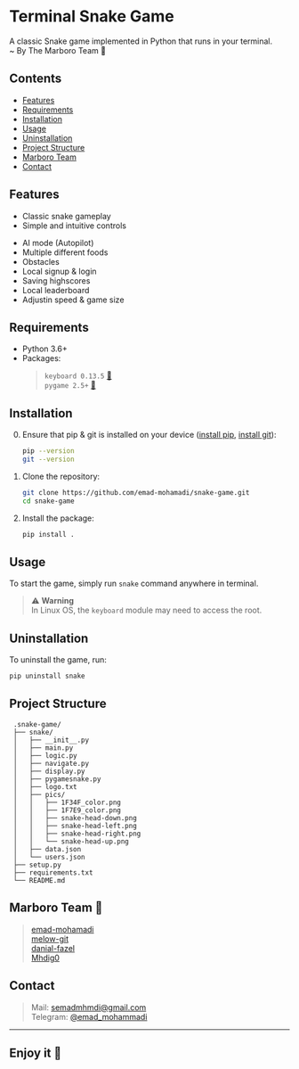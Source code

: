 # Terminal Snake Game

A classic Snake game implemented in Python that runs in your terminal.\
~ By The Marboro Team 🐍

## Contents
- [Features](#features)
- [Requirements](#requirements)
- [Installation](#installation)
- [Usage](#usage)
- [Uninstallation](#uninstallation)
- [Project Structure](#project-structure)
- [Marboro Team](#marboro-team-🐍)
- [Contact](#contact)

## Features
- Classic snake gameplay
- Simple and intuitive controls
+ AI mode (Autopilot)
+ Multiple different foods
+ Obstacles
+ Local signup & login
+ Saving highscores
+ Local leaderboard
+ Adjustin speed & game size


## Requirements
+ Python 3.6+
+ Packages:
    > `keyboard 0.13.5` [🔗](https://github.com/boppreh/keyboard)\
    > `pygame 2.5+` [🔗](https://github.com/pygame/pygame)

## Installation
0. Ensure that pip & git is installed on your device ([install pip](https://pip.pypa.io/en/stable/installation/), [install git](https://github.com/git-guides/install-git)):
   ```bash
   pip --version
   git --version
   ```
1. Clone the repository:
   ```bash
   git clone https://github.com/emad-mohamadi/snake-game.git
   cd snake-game
   ```
2. Install the package:
   ```bash
   pip install .
   ```
## Usage
To start the game, simply run `snake` command anywhere in terminal.
> ⚠️ **Warning**\
In Linux OS, the `keyboard` module may need to access the root.
## Uninstallation
To uninstall the game, run:
   ```bash
   pip uninstall snake
   ```
## Project Structure
  ```
   .snake-game/
   ├── snake/
   │   ├── __init__.py
   │   ├── main.py           
   │   ├── logic.py
   │   ├── navigate.py
   │   ├── display.py
   │   ├── pygamesnake.py
   │   ├── logo.txt
   │   ├── pics/
   │   │   ├── 1F34F_color.png
   │   │   ├── 1F7E9_color.png
   │   │   ├── snake-head-down.png
   │   │   ├── snake-head-left.png
   │   │   ├── snake-head-right.png
   │   │   └── snake-head-up.png
   │   ├── data.json
   │   └── users.json
   ├── setup.py
   ├── requirements.txt
   └── README.md
   ```
## Marboro Team 🐍
> [emad-mohamadi](https://github.com/emad-mohamadi)\
 [melow-git](https://github.com/melow-git)\
 [danial-fazel](https://github.com/danial-fazel)\
 [Mhdig0](https://github.com/Mhdig0)

## Contact
>Mail: semadmhmdi@gmail.com \
Telegram: [@emad_mohammadi](https://t.me/emad_mohammadi)
----
## **Enjoy it** 🍵
